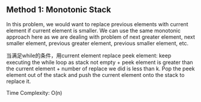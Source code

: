 ## Method 1: Monotonic Stack

In this problem, we would want to replace previous elements with current element if current element is smaller. We can use the same 
monotonic approach here as we are dealing with problem of next greater element, next smaller element, previous greater element, previous 
smaller element, etc. 

当满足while的条件，用current element replace peek element: keep executing the while loop as stack not empty + peek element is greater than the current element + number of replace we did is less than k. Pop the peek element out of the stack and push the current element onto the stack to replace it.

Time Complexity: O(n)

